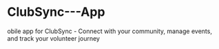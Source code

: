 # ClubSync---App
obile app for ClubSync - Connect with your community, manage events, and track your volunteer journey
